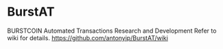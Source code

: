 # BurstAT
BURSTCOIN Automated Transactions Research and Development
Refer to wiki for details. https://github.com/antonyip/BurstAT/wiki
